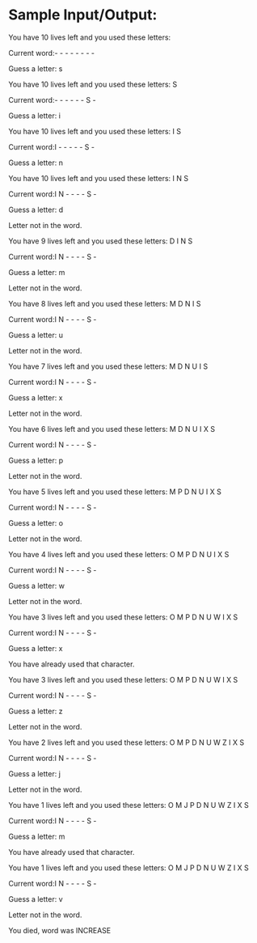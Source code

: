 # Sample Input/Output:

You have 10 lives left and you used these letters:

Current word:- - - - - - - -

Guess a letter: s


You have 10 lives left and you used these letters: S

Current word:- - - - - - S -

Guess a letter: i


You have 10 lives left and you used these letters: I S

Current word:I - - - - - S -

Guess a letter: n


You have 10 lives left and you used these letters: I N S

Current word:I N - - - - S -

Guess a letter: d

Letter not in the word.


You have 9 lives left and you used these letters: D I N S

Current word:I N - - - - S -

Guess a letter: m

Letter not in the word.


You have 8 lives left and you used these letters: M D N I S

Current word:I N - - - - S -

Guess a letter: u

Letter not in the word.


You have 7 lives left and you used these letters: M D N U I S

Current word:I N - - - - S -

Guess a letter: x

Letter not in the word.


You have 6 lives left and you used these letters: M D N U I X S

Current word:I N - - - - S -

Guess a letter: p

Letter not in the word.


You have 5 lives left and you used these letters: M P D N U I X S

Current word:I N - - - - S -

Guess a letter: o

Letter not in the word.


You have 4 lives left and you used these letters: O M P D N U I X S

Current word:I N - - - - S -

Guess a letter: w

Letter not in the word.


You have 3 lives left and you used these letters: O M P D N U W I X S

Current word:I N - - - - S -

Guess a letter: x

You have already used that character.


You have 3 lives left and you used these letters: O M P D N U W I X S

Current word:I N - - - - S -

Guess a letter: z

Letter not in the word.


You have 2 lives left and you used these letters: O M P D N U W Z I X S

Current word:I N - - - - S -

Guess a letter: j

Letter not in the word.


You have 1 lives left and you used these letters: O M J P D N U W Z I X S

Current word:I N - - - - S -

Guess a letter: m

You have already used that character.


You have 1 lives left and you used these letters: O M J P D N U W Z I X S

Current word:I N - - - - S -

Guess a letter: v

Letter not in the word.


You died, word was INCREASE

